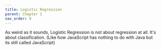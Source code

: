 ```yaml
---
title: Logistic Regression
parent: Chapter 1
nav_order: 9
---
```


As weird as it sounds, Logistic Regression is not about regression at all. It's about classification. (Like how JavaScript has nothing to do with Java but its still called JavaScript)

